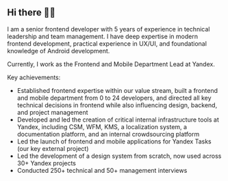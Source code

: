 ## Hi there 🧑‍🌾

I am a senior frontend developer with 5 years of experience in technical leadership and team management. I have deep expertise in modern frontend development, practical experience in UX/UI, and foundational knowledge of Android development.

Currently, I work as the Frontend and Mobile Department Lead at Yandex.

Key achievements:
- Established frontend expertise within our value stream, built a frontend and mobile department
from 0 to 24 developers, and directed all key technical decisions in frontend while also influencing
design, backend, and project management
- Developed and led the creation of critical internal infrastructure tools at Yandex, including CSM,
WFM, KMS, a localization system, a documentation platform, and an internal crowdsourcing
platform
- Led the launch of frontend and mobile applications for Yandex Tasks (our key external project)
- Led the development of a design system from scratch, now used across 30+ Yandex projects
- Conducted 250+ technical and 50+ management interviews
<!--
**batogov/batogov** is a ✨ _special_ ✨ repository because its `README.md` (this file) appears on your GitHub profile.

Here are some ideas to get you started:

- 🔭 I’m currently working on ...
- 🌱 I’m currently learning ...
- 👯 I’m looking to collaborate on ...
- 🤔 I’m looking for help with ...
- 💬 Ask me about ...
- 📫 How to reach me: ...
- 😄 Pronouns: ...
- ⚡ Fun fact: ...
-->
